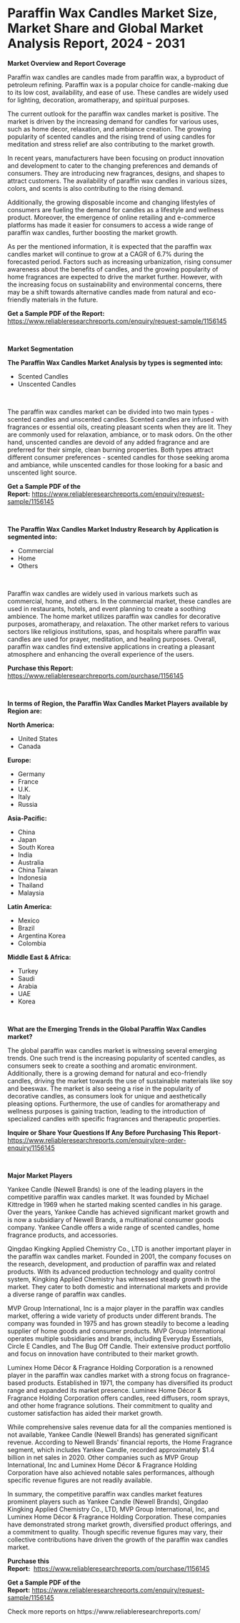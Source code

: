 <p><h1>Paraffin Wax Candles Market Size, Market Share and Global Market Analysis Report, 2024 - 2031</h1></p><p><strong>Market Overview and Report Coverage</strong></p>
<p><p>Paraffin wax candles are candles made from paraffin wax, a byproduct of petroleum refining. Paraffin wax is a popular choice for candle-making due to its low cost, availability, and ease of use. These candles are widely used for lighting, decoration, aromatherapy, and spiritual purposes.</p><p>The current outlook for the paraffin wax candles market is positive. The market is driven by the increasing demand for candles for various uses, such as home decor, relaxation, and ambiance creation. The growing popularity of scented candles and the rising trend of using candles for meditation and stress relief are also contributing to the market growth.</p><p>In recent years, manufacturers have been focusing on product innovation and development to cater to the changing preferences and demands of consumers. They are introducing new fragrances, designs, and shapes to attract customers. The availability of paraffin wax candles in various sizes, colors, and scents is also contributing to the rising demand.</p><p>Additionally, the growing disposable income and changing lifestyles of consumers are fueling the demand for candles as a lifestyle and wellness product. Moreover, the emergence of online retailing and e-commerce platforms has made it easier for consumers to access a wide range of paraffin wax candles, further boosting the market growth.</p><p>As per the mentioned information, it is expected that the paraffin wax candles market will continue to grow at a CAGR of 6.7% during the forecasted period. Factors such as increasing urbanization, rising consumer awareness about the benefits of candles, and the growing popularity of home fragrances are expected to drive the market further. However, with the increasing focus on sustainability and environmental concerns, there may be a shift towards alternative candles made from natural and eco-friendly materials in the future.</p></p>
<p><strong>Get a Sample PDF of the Report:</strong> <a href="https://www.reliableresearchreports.com/enquiry/request-sample/1156145">https://www.reliableresearchreports.com/enquiry/request-sample/1156145</a></p>
<p>&nbsp;</p>
<p><strong>Market Segmentation</strong></p>
<p><strong>The Paraffin Wax Candles Market Analysis by types is segmented into:</strong></p>
<p><ul><li>Scented Candles</li><li>Unscented Candles</li></ul></p>
<p>&nbsp;</p>
<p><p>The paraffin wax candles market can be divided into two main types - scented candles and unscented candles. Scented candles are infused with fragrances or essential oils, creating pleasant scents when they are lit. They are commonly used for relaxation, ambiance, or to mask odors. On the other hand, unscented candles are devoid of any added fragrance and are preferred for their simple, clean burning properties. Both types attract different consumer preferences - scented candles for those seeking aroma and ambiance, while unscented candles for those looking for a basic and unscented light source.</p></p>
<p><strong>Get a Sample PDF of the Report:</strong>&nbsp;<a href="https://www.reliableresearchreports.com/enquiry/request-sample/1156145">https://www.reliableresearchreports.com/enquiry/request-sample/1156145</a></p>
<p>&nbsp;</p>
<p><strong>The Paraffin Wax Candles Market Industry Research by Application is segmented into:</strong></p>
<p><ul><li>Commercial</li><li>Home</li><li>Others</li></ul></p>
<p>&nbsp;</p>
<p><p>Paraffin wax candles are widely used in various markets such as commercial, home, and others. In the commercial market, these candles are used in restaurants, hotels, and event planning to create a soothing ambience. The home market utilizes paraffin wax candles for decorative purposes, aromatherapy, and relaxation. The other market refers to various sectors like religious institutions, spas, and hospitals where paraffin wax candles are used for prayer, meditation, and healing purposes. Overall, paraffin wax candles find extensive applications in creating a pleasant atmosphere and enhancing the overall experience of the users.</p></p>
<p><strong>Purchase this Report:</strong>&nbsp; <a href="https://www.reliableresearchreports.com/purchase/1156145">https://www.reliableresearchreports.com/purchase/1156145</a></p>
<p>&nbsp;</p>
<p><strong>In terms of Region, the Paraffin Wax Candles Market Players available by Region are:</strong></p>
<p>
    <p> <strong> North America: </strong>
        <ul>
            <li>United States</li>
            <li>Canada</li>
        </ul>
        </p> 
    <p> <strong> Europe: </strong>
        <ul>
            <li>Germany</li>
            <li>France</li>
            <li>U.K.</li>
            <li>Italy</li>
            <li>Russia</li>
        </ul>
        </p> 
    <p> <strong> Asia-Pacific: </strong>
        <ul>
            <li>China</li>
            <li>Japan</li>
            <li>South Korea</li>
            <li>India</li>
            <li>Australia</li>
            <li>China Taiwan</li>
            <li>Indonesia</li>
            <li>Thailand</li>
            <li>Malaysia</li>
        </ul>
        </p> 
    <p> <strong> Latin America: </strong>
        <ul>
            <li>Mexico</li>
            <li>Brazil</li>
            <li>Argentina Korea</li>
            <li>Colombia</li>
        </ul>
        </p> 
    <p> <strong> Middle East & Africa: </strong>
        <ul>
            <li>Turkey</li>
            <li>Saudi</li>
            <li>Arabia</li>
            <li>UAE</li>
            <li>Korea</li>
        </ul>
    </p>
    </p>
<p>&nbsp;</p>
<p><strong>What are the Emerging Trends in the Global Paraffin Wax Candles market?</strong></p>
<p><p>The global paraffin wax candles market is witnessing several emerging trends. One such trend is the increasing popularity of scented candles, as consumers seek to create a soothing and aromatic environment. Additionally, there is a growing demand for natural and eco-friendly candles, driving the market towards the use of sustainable materials like soy and beeswax. The market is also seeing a rise in the popularity of decorative candles, as consumers look for unique and aesthetically pleasing options. Furthermore, the use of candles for aromatherapy and wellness purposes is gaining traction, leading to the introduction of specialized candles with specific fragrances and therapeutic properties.</p></p>
<p><strong>Inquire or Share Your Questions If Any Before Purchasing This Report</strong>- <a href="https://www.reliableresearchreports.com/enquiry/pre-order-enquiry/1156145">https://www.reliableresearchreports.com/enquiry/pre-order-enquiry/1156145</a></p>
<p>&nbsp;</p>
<p><strong>Major Market Players</strong></p>
<p><p>Yankee Candle (Newell Brands) is one of the leading players in the competitive paraffin wax candles market. It was founded by Michael Kittredge in 1969 when he started making scented candles in his garage. Over the years, Yankee Candle has achieved significant market growth and is now a subsidiary of Newell Brands, a multinational consumer goods company. Yankee Candle offers a wide range of scented candles, home fragrance products, and accessories.</p><p>Qingdao Kingking Applied Chemistry Co., LTD is another important player in the paraffin wax candles market. Founded in 2001, the company focuses on the research, development, and production of paraffin wax and related products. With its advanced production technology and quality control system, Kingking Applied Chemistry has witnessed steady growth in the market. They cater to both domestic and international markets and provide a diverse range of paraffin wax candles.</p><p>MVP Group International, Inc is a major player in the paraffin wax candles market, offering a wide variety of products under different brands. The company was founded in 1975 and has grown steadily to become a leading supplier of home goods and consumer products. MVP Group International operates multiple subsidiaries and brands, including Everyday Essentials, Circle E Candles, and The Bug Off Candle. Their extensive product portfolio and focus on innovation have contributed to their market growth.</p><p>Luminex Home Décor & Fragrance Holding Corporation is a renowned player in the paraffin wax candles market with a strong focus on fragrance-based products. Established in 1971, the company has diversified its product range and expanded its market presence. Luminex Home Décor & Fragrance Holding Corporation offers candles, reed diffusers, room sprays, and other home fragrance solutions. Their commitment to quality and customer satisfaction has aided their market growth.</p><p>While comprehensive sales revenue data for all the companies mentioned is not available, Yankee Candle (Newell Brands) has generated significant revenue. According to Newell Brands' financial reports, the Home Fragrance segment, which includes Yankee Candle, recorded approximately $1.4 billion in net sales in 2020. Other companies such as MVP Group International, Inc and Luminex Home Décor & Fragrance Holding Corporation have also achieved notable sales performances, although specific revenue figures are not readily available.</p><p>In summary, the competitive paraffin wax candles market features prominent players such as Yankee Candle (Newell Brands), Qingdao Kingking Applied Chemistry Co., LTD, MVP Group International, Inc, and Luminex Home Décor & Fragrance Holding Corporation. These companies have demonstrated strong market growth, diversified product offerings, and a commitment to quality. Though specific revenue figures may vary, their collective contributions have driven the growth of the paraffin wax candles market.</p></p>
<p><strong>Purchase this Report:</strong>&nbsp;&nbsp;<a href="https://www.reliableresearchreports.com/purchase/1156145">https://www.reliableresearchreports.com/purchase/1156145</a></p>
<p></p>
<p><strong>Get a Sample PDF of the Report:</strong>&nbsp;<a href="https://www.reliableresearchreports.com/enquiry/request-sample/1156145">https://www.reliableresearchreports.com/enquiry/request-sample/1156145</a></p>
<p>Check more reports on https://www.reliableresearchreports.com/</p>